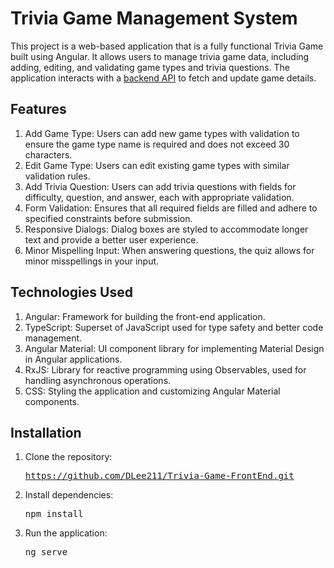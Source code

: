 # Trivia Game Management System

This project is a web-based application that is a fully functional Trivia Game built using Angular. It allows users to manage trivia game data, including adding, editing, and validating game types and trivia questions. The application interacts with a [backend API](https://github.com/DLee211/Trivia_Game_BackEnd) to fetch and update game details.  

## Features

1. Add Game Type: Users can add new game types with validation to ensure the game type name is required and does not exceed 30 characters.
2. Edit Game Type: Users can edit existing game types with similar validation rules.
3. Add Trivia Question: Users can add trivia questions with fields for difficulty, question, and answer, each with appropriate validation.
4. Form Validation: Ensures that all required fields are filled and adhere to specified constraints before submission.
5. Responsive Dialogs: Dialog boxes are styled to accommodate longer text and provide a better user experience.
6. Minor Mispelling Input: When answering questions, the quiz allows for minor misspellings in your input.
## Technologies Used

1. Angular: Framework for building the front-end application.
2. TypeScript: Superset of JavaScript used for type safety and better code management.
3. Angular Material: UI component library for implementing Material Design in Angular applications.
4. RxJS: Library for reactive programming using Observables, used for handling asynchronous operations.
5. CSS: Styling the application and customizing Angular Material components.
## Installation

1. Clone the repository:  <pre>https://github.com/DLee211/Trivia-Game-FrontEnd.git </pre>
2. Install dependencies:  <pre>npm install </pre>
3. Run the application:  <pre>ng serve </pre>
